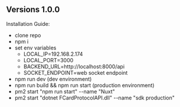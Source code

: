 Versions 1.0.0
--------------

Installation Guide:
  - clone repo
  - npm i
  - set env variables
      - LOCAL_IP=192.168.2.174
      - LOCAL_PORT=3000
      - BACKEND_URL=http://localhost:8000/api
      - SOCKET_ENDPOINT=web socket endpoint
  - npm run dev (dev environment)
  - npm run build && npm run start (production environment)
  - pm2 start "npm run start" --name "Nuxt"
  - pm2 start "dotnet FCardProtocolAPI.dll" --name "sdk production"